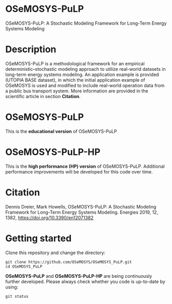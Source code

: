 # OSeMOSYS-PuLP
OSeMOSYS-PuLP: A Stochastic Modeling Framework for Long-Term Energy Systems Modeling

# Description
OSeMOSYS-PuLP is a methodological framework for an empirical deterministic–stochastic modeling approach to utilize real-world datasets in long-term energy systems modeling. An application example is provided (UTOPIA BASE dataset), in which the initial application example of OSeMOSYS is used and modified to include real-world operation data from a public bus transport system. More information are provided in the scientific article in section **Citation**.

# OSeMOSYS-PuLP
This is the **educational version** of OSeMOSYS-PuLP

# OSeMOSYS-PuLP-HP
This is the **high performance (HP) version** of OSeMOSYS-PuLP.
Additional performance improvements will be developed for this code over time.

# Citation
Dennis Dreier, Mark Howells, OSeMOSYS-PuLP: A Stochastic Modeling Framework for Long-Term Energy Systems Modeling. Energies 2019, 12, 1382, https://doi.org/10.3390/en12071382

# Getting started
Clone this repository and change the directory:

    git clone https://github.com/OSeMOSYS/OSeMOSYS_PuLP.git
    cd OSeMOSYS_PuLP

**OSeMOSYS-PuLP** and **OSeMOSYS-PuLP-HP** are being continuously further developed. Please always check whether you code is up-to-date by using:
    
    git status
    